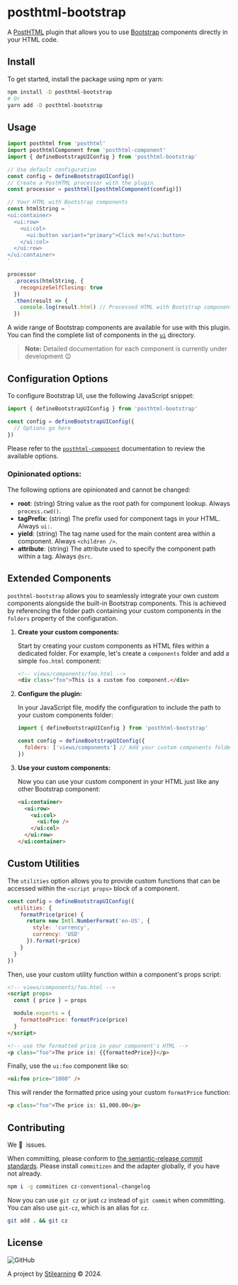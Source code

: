 # posthtml-bootstrap

A [PostHTML](https://github.com/posthtml/posthtml/) plugin that allows you to use [Bootstrap](https://getbootstrap.com/) components directly in your HTML code.

## Install

To get started, install the package using npm or yarn:

```bash
npm install -D posthtml-bootstrap
# Or
yarn add -D posthtml-bootstrap
```

## Usage

```js
import posthtml from 'posthtml'
import posthtmlComponent from 'posthtml-component'
import { defineBootstrapUIConfig } from 'posthtml-bootstrap'

// Use default configuration
const config = defineBootstrapUIConfig()
// Create a PostHTML processor with the plugin
const processor = posthtml([posthtmlComponent(config)])

// Your HTML with Bootstrap components
const htmlString = `
<ui:container>
  <ui:row>
    <ui:col>
      <ui:button variant="primary">Click me!</ui:button>
    </ui:col>
  </ui:row>
</ui:container>
`

processor
  .process(htmlString, {
    recognizeSelfClosing: true
  })
  .then(result => {
    console.log(result.html) // Processed HTML with Bootstrap components
  })
```

A wide range of Bootstrap components are available for use with this plugin. You can find the complete list of components in the [`ui`](https://github.com/bent10/posthtml-bootstrap/tree/main/public/ui) directory.

> **Note:** Detailed documentation for each component is currently under development 😉

## Configuration Options

To configure Bootstrap UI, use the following JavaScript snippet:

```js
import { defineBootstrapUIConfig } from 'posthtml-bootstrap'

const config = defineBootstrapUIConfig({
  // Options go here
})
```

Please refer to the [`posthtml-component`](https://posthtml.github.io/posthtml-components/docs.html#options) documentation to review the available options.

### Opinionated options:

The following options are opinionated and cannot be changed:

- **root**: (string) String value as the root path for component lookup. Always `process.cwd()`.
- **tagPrefix**: (string) The prefix used for component tags in your HTML. Always `ui:`.
- **yield**: (string) The tag name used for the main content area within a component. Always `<children />`.
- **attribute**: (string) The attribute used to specify the component path within a tag. Always `@src`.

## Extended Components

`posthtml-bootstrap` allows you to seamlessly integrate your own custom components alongside the built-in Bootstrap components. This is achieved by referencing the folder path containing your custom components in the `folders` property of the configuration.

1. **Create your custom components:**

   Start by creating your custom components as HTML files within a dedicated folder. For example, let's create a `components` folder and add a simple `foo.html` component:

   ```html
   <!-- views/components/foo.html -->
   <div class="foo">This is a custom foo component.</div>
   ```

2. **Configure the plugin:**

   In your JavaScript file, modify the configuration to include the path to your custom components folder:

   ```js
   import { defineBootstrapUIConfig } from 'posthtml-bootstrap'

   const config = defineBootstrapUIConfig({
     folders: ['views/components'] // Add your custom components folder
   })
   ```

3. **Use your custom components:**

   Now you can use your custom component in your HTML just like any other Bootstrap component:

   ```html
   <ui:container>
     <ui:row>
       <ui:col>
         <ui:foo />
       </ui:col>
     </ui:row>
   </ui:container>
   ```

## Custom Utilities

The `utilities` option allows you to provide custom functions that can be accessed within the `<script props>` block of a component.

```js
const config = defineBootstrapUIConfig({
  utilities: {
    formatPrice(price) {
      return new Intl.NumberFormat('en-US', {
        style: 'currency',
        currency: 'USD'
      }).format(+price)
    }
  }
})
```

Then, use your custom utility function within a component's props script:

```html
<!-- views/components/foo.html -->
<script props>
  const { price } = props

  module.exports = {
    formattedPrice: formatPrice(price)
  }
</script>

<!-- use the formatted price in your component's HTML -->
<p class="foo">The price is: {{formattedPrice}}</p>
```

Finally, use the `ui:foo` component like so:

```html
<ui:foo price="1000" />
```

This will render the formatted price using your custom `formatPrice` function:

```html
<p class="foo">The price is: $1,000.00</p>
```

## Contributing

We 💛&nbsp; issues.

When committing, please conform to [the semantic-release commit standards](https://www.conventionalcommits.org/). Please install `commitizen` and the adapter globally, if you have not already.

```bash
npm i -g commitizen cz-conventional-changelog
```

Now you can use `git cz` or just `cz` instead of `git commit` when committing. You can also use `git-cz`, which is an alias for `cz`.

```bash
git add . && git cz
```

## License

![GitHub](https://img.shields.io/github/license/bent10/posthtml-bootstrap)

A project by [Stilearning](https://stilearning.com) &copy; 2024.
